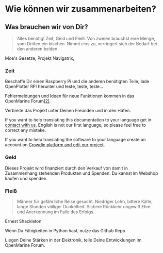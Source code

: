 # Wie können wir zusammenarbeiten?

## Was brauchen wir von Dir?

> Alles benötigt Zeit, Geld und Fleiß. Von zweien brauchst eine Menge, vom Dritten ein bischen. Nimmt eins zu, verringert sich der Bedarf bei den anderen beiden.

Moe's Gesetze, Projekt Navigatrix[.](http://navigatrix.net)

### Zeit

Beschaffe Dir einen Raspberry Pi und die anderen benötigten Teile, lade OpenPlotter RPI herunter und teste, teste, teste...

Fehlermeldungen und Ideen für neue Funktionen kommen in das OpenMarine Forum[\[2\]](http://forum.openmarine.net/).

Verbreite das Projekt unter Deinen Freunden und in den Häfen.

If you want to help translating this documentation to your language get in [contact with us](http://www.sailoog.com/contact). English is not our first language, so please feel free to correct any mistake.

If you want to help translating the software to your language create an account on [Crowdin platform and edit our project](https://crowdin.com/project/openplotter).

### Geld

Dieses Projekt wird finanziert durch den Verkauf von damit in Zusammenhang stehenden Produkten und Spenden. Du kannst im Webshop kaufen und spenden.

### Fleiß

> Männer für gefährliche Reise gesucht. Niedriger Lohn, bittere Kälte, lange Stunden völliger Dunkelheit. Sichere Rückkehr ungewiß.Ehre und Anerkennung im Falle des Erfolgs.

Ernest Shackleton

Wenn Du Fähigkeiten in Python hast, nutze das Github Repo.

Liegen Deine Stärken in der Elektronik, teile Deine Entwicklungen im OpenMarine Forum.





